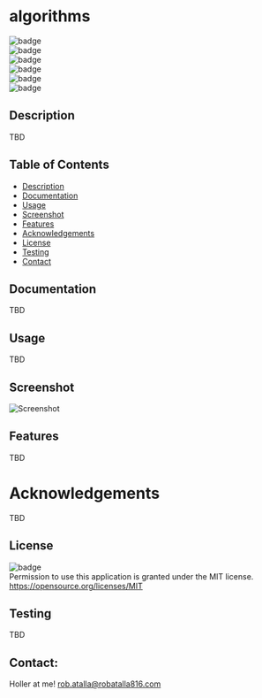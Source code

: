 # algorithms


  ![badge](https://img.shields.io/github/languages/top/ratalla816/algorithms
)
  <br> 
  ![badge](https://img.shields.io/github/languages/count/ratalla816/algorithms
)
  <br>
  ![badge](https://img.shields.io/github/issues/ratalla816/algorithms
)
  <br>
  ![badge](https://img.shields.io/github/issues-closed/ratalla816/algorithms
)
  <br>
  ![badge](https://img.shields.io/github/last-commit/ratalla816/algorithms
)
  <br>
  ![badge](https://img.shields.io/badge/license-MIT-important)
  
  ## Description
  
   TBD
 
  ## Table of Contents
  - [Description](#description)
  - [Documentation](#documentation)
  - [Usage](#usage)
  - [Screenshot](#screenshot)
  - [Features](#features)
  - [Acknowledgements](#acknowledgements)
  - [License](#license)
  - [Testing](#testing)
  - [Contact](#contact)

  ## Documentation
  TBD
 
  ## Usage
  TBD

  ## Screenshot
  ![Screenshot](TBD)

  ## Features
  TBD
  
  # Acknowledgements
  TBD
    
  ## License
  ![badge](https://img.shields.io/badge/license-MIT-important)
  <br>
  Permission to use this application is granted under the MIT license. <https://opensource.org/licenses/MIT>


  ## Testing
  TBD

  ## Contact:
  Holler at me! <a href="mailto:rob.atalla@robatalla816.com">rob.atalla@robatalla816.com</a>